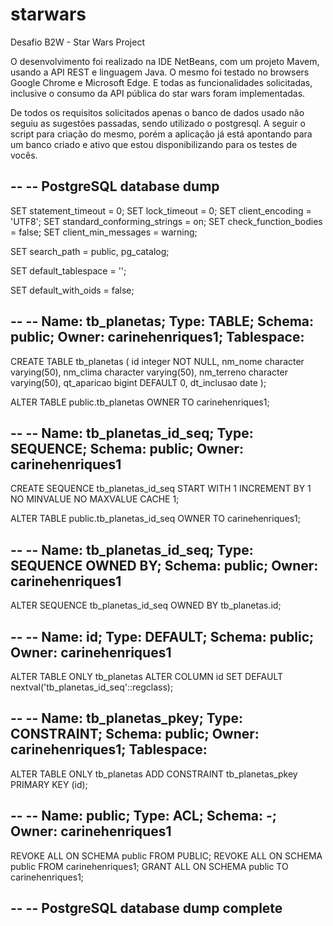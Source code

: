 # starwars
Desafio B2W - Star Wars Project

O desenvolvimento foi realizado na IDE NetBeans, com um projeto Mavem, usando a API REST e linguagem Java. O mesmo foi testado no browsers Google Chrome e Microsoft Edge. E todas as funcionalidades solicitadas, inclusive o consumo da API pública do star wars foram implementadas.

De todos os requisitos solicitados apenas o banco de dados usado não seguiu as sugestões passadas, sendo utilizado o postgresql. A seguir o script para criação do mesmo, porém a aplicação já está apontando para um banco criado e ativo que estou disponibilizando para os testes de vocês.

--
-- PostgreSQL database dump
--

SET statement_timeout = 0;
SET lock_timeout = 0;
SET client_encoding = 'UTF8';
SET standard_conforming_strings = on;
SET check_function_bodies = false;
SET client_min_messages = warning;

SET search_path = public, pg_catalog;

SET default_tablespace = '';

SET default_with_oids = false;

--
-- Name: tb_planetas; Type: TABLE; Schema: public; Owner: carinehenriques1; Tablespace: 
--

CREATE TABLE tb_planetas (
    id integer NOT NULL,
    nm_nome character varying(50),
    nm_clima character varying(50),
    nm_terreno character varying(50),
    qt_aparicao bigint DEFAULT 0,
    dt_inclusao date
);


ALTER TABLE public.tb_planetas OWNER TO carinehenriques1;

--
-- Name: tb_planetas_id_seq; Type: SEQUENCE; Schema: public; Owner: carinehenriques1
--

CREATE SEQUENCE tb_planetas_id_seq
    START WITH 1
    INCREMENT BY 1
    NO MINVALUE
    NO MAXVALUE
    CACHE 1;


ALTER TABLE public.tb_planetas_id_seq OWNER TO carinehenriques1;

--
-- Name: tb_planetas_id_seq; Type: SEQUENCE OWNED BY; Schema: public; Owner: carinehenriques1
--

ALTER SEQUENCE tb_planetas_id_seq OWNED BY tb_planetas.id;


--
-- Name: id; Type: DEFAULT; Schema: public; Owner: carinehenriques1
--

ALTER TABLE ONLY tb_planetas ALTER COLUMN id SET DEFAULT nextval('tb_planetas_id_seq'::regclass);


--
-- Name: tb_planetas_pkey; Type: CONSTRAINT; Schema: public; Owner: carinehenriques1; Tablespace: 
--

ALTER TABLE ONLY tb_planetas
    ADD CONSTRAINT tb_planetas_pkey PRIMARY KEY (id);


--
-- Name: public; Type: ACL; Schema: -; Owner: carinehenriques1
--

REVOKE ALL ON SCHEMA public FROM PUBLIC;
REVOKE ALL ON SCHEMA public FROM carinehenriques1;
GRANT ALL ON SCHEMA public TO carinehenriques1;


--
-- PostgreSQL database dump complete
--
